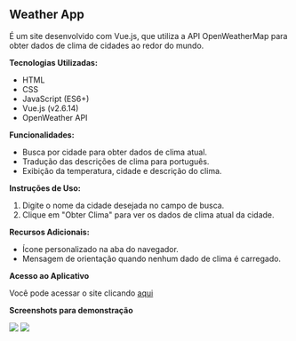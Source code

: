## Weather App

É um site desenvolvido com Vue.js, que utiliza a API OpenWeatherMap para obter dados de clima de cidades ao redor do mundo.

**Tecnologias Utilizadas:**
- HTML
- CSS
- JavaScript (ES6+)
- Vue.js (v2.6.14)
- OpenWeather API

**Funcionalidades:**
- Busca por cidade para obter dados de clima atual.
- Tradução das descrições de clima para português.
- Exibição da temperatura, cidade e descrição do clima.

**Instruções de Uso:**
1. Digite o nome da cidade desejada no campo de busca.
2. Clique em "Obter Clima" para ver os dados de clima atual da cidade.

**Recursos Adicionais:**
- Ícone personalizado na aba do navegador.
- Mensagem de orientação quando nenhum dado de clima é carregado.


**Acesso ao Aplicativo**

Você pode acessar o site clicando [aqui](https://larissacoutinhoo.github.io/appweather-webII/) 

**Screenshots para demonstração**

![](https://github.com/LarissaCoutinhoo/appweather-webII/blob/main/img/printtelainicial.png)
![](https://github.com/LarissaCoutinhoo/appweather-webII/blob/main/img/printbuscasp.png)

